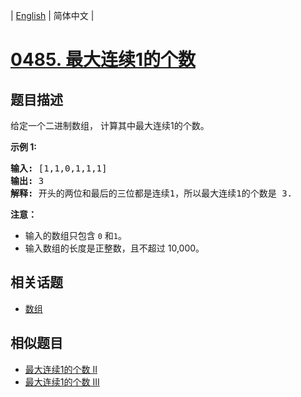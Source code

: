 
| [English](README_EN.md) | 简体中文 |

# [0485. 最大连续1的个数](https://leetcode-cn.com/problems/max-consecutive-ones/)

## 题目描述

<p>给定一个二进制数组， 计算其中最大连续1的个数。</p>

<p><strong>示例 1:</strong></p>

<pre>
<strong>输入:</strong> [1,1,0,1,1,1]
<strong>输出:</strong> 3
<strong>解释:</strong> 开头的两位和最后的三位都是连续1，所以最大连续1的个数是 3.
</pre>

<p><strong>注意：</strong></p>

<ul>
	<li>输入的数组只包含&nbsp;<code>0</code> 和<code>1</code>。</li>
	<li>输入数组的长度是正整数，且不超过 10,000。</li>
</ul>


## 相关话题

- [数组](https://leetcode-cn.com/tag/array)

## 相似题目

- [最大连续1的个数 II](../max-consecutive-ones-ii/README.md)
- [最大连续1的个数 III](../max-consecutive-ones-iii/README.md)
